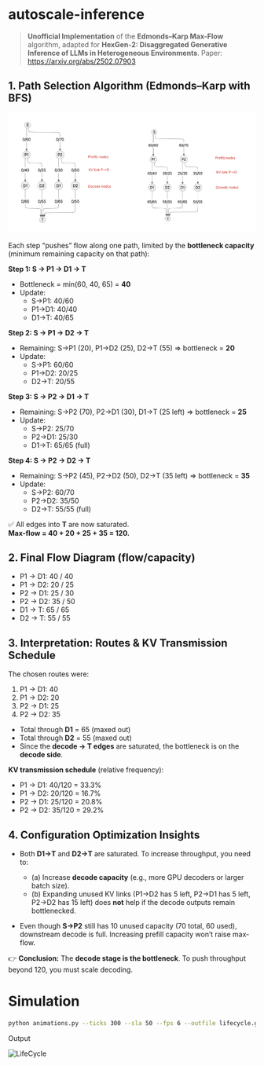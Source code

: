 # autoscale-inference

> **Unofficial Implementation** of the **Edmonds–Karp Max-Flow** algorithm, adapted for **HexGen-2: Disaggregated Generative Inference of LLMs in Heterogeneous Environments**.
Paper: https://arxiv.org/abs/2502.07903


## 1. Path Selection Algorithm (Edmonds–Karp with BFS)

![alt text](image.png)


Each step “pushes” flow along one path, limited by the **bottleneck capacity** (minimum remaining capacity on that path):

**Step 1: S → P1 → D1 → T**  
- Bottleneck = min(60, 40, 65) = **40**  
- Update:  
  - S→P1: 40/60  
  - P1→D1: 40/40  
  - D1→T: 40/65  

**Step 2: S → P1 → D2 → T**  
- Remaining: S→P1 (20), P1→D2 (25), D2→T (55) ⇒ bottleneck = **20**  
- Update:  
  - S→P1: 60/60  
  - P1→D2: 20/25  
  - D2→T: 20/55  

**Step 3: S → P2 → D1 → T**  
- Remaining: S→P2 (70), P2→D1 (30), D1→T (25 left) ⇒ bottleneck = **25**  
- Update:  
  - S→P2: 25/70  
  - P2→D1: 25/30  
  - D1→T: 65/65 (full)  

**Step 4: S → P2 → D2 → T**  
- Remaining: S→P2 (45), P2→D2 (50), D2→T (35 left) ⇒ bottleneck = **35**  
- Update:  
  - S→P2: 60/70  
  - P2→D2: 35/50  
  - D2→T: 55/55 (full)  

✅ All edges into **T** are now saturated.  
**Max-flow = 40 + 20 + 25 + 35 = 120.**


## 2. Final Flow Diagram (flow/capacity)

- P1 → D1: 40 / 40  
- P1 → D2: 20 / 25  
- P2 → D1: 25 / 30  
- P2 → D2: 35 / 50  
- D1 → T: 65 / 65  
- D2 → T: 55 / 55  


## 3. Interpretation: Routes & KV Transmission Schedule

The chosen routes were:

1. P1 → D1: 40  
2. P1 → D2: 20  
3. P2 → D1: 25  
4. P2 → D2: 35  

- Total through **D1** = 65 (maxed out)  
- Total through **D2** = 55 (maxed out)  
- Since the **decode → T edges** are saturated, the bottleneck is on the **decode side**.  

**KV transmission schedule** (relative frequency):  
- P1 → D1: 40/120 = 33.3%  
- P1 → D2: 20/120 = 16.7%  
- P2 → D1: 25/120 = 20.8%  
- P2 → D2: 35/120 = 29.2%  


## 4. Configuration Optimization Insights

- Both **D1→T** and **D2→T** are saturated. To increase throughput, you need to:  
  - (a) Increase **decode capacity** (e.g., more GPU decoders or larger batch size).  
  - (b) Expanding unused KV links (P1→D2 has 5 left, P2→D1 has 5 left, P2→D2 has 15 left) does **not** help if the decode outputs remain bottlenecked.  

- Even though **S→P2** still has 10 unused capacity (70 total, 60 used), downstream decode is full. Increasing prefill capacity won’t raise max-flow.  


👉 **Conclusion:** The **decode stage is the bottleneck**. To push throughput beyond 120, you must scale decoding.


# Simulation

```bash
python animations.py --ticks 300 --sla 50 --fps 6 --outfile lifecycle.gif
```

Output

![LifeCycle](lifecycle.gif)

